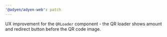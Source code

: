```yaml
---
'@adyen/adyen-web': patch
---
```


UX improvement for the `QRLoader` component - the QR loader shows amount and redirect button before the QR code image.
